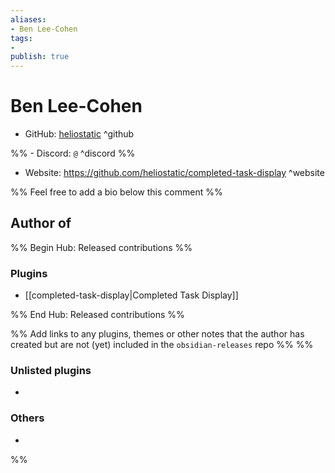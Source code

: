 ```yaml
---
aliases:
- Ben Lee-Cohen
tags: 
- 
publish: true
---
```


# Ben Lee-Cohen

- GitHub: [heliostatic](https://github.com/heliostatic/) ^github

%% - Discord: `@` ^discord %%

- Website: <https://github.com/heliostatic/completed-task-display> ^website

<!-- - [[Publish sites|Publish site]]: ^publish -->

%% Feel free to add a bio below this comment %%


## Author of

%% Begin Hub: Released contributions %%
### Plugins
- [[completed-task-display|Completed Task Display]]

%% End Hub: Released contributions %%

%% Add links to any plugins, themes or other notes that the author has created but are not (yet) included in the `obsidian-releases` repo %%
%%
### Unlisted plugins

- 

### Others

- 
%%

<!--
## Sponsor this author

- [[GitHub sponsors]]: [Sponsor @heliostatic on GitHub Sponsors](https://github.com/sponsors/heliostatic) ^github-sponsor
- [[Buy me a coffee]]: ^buy-me-a-coffee
- [[PayPal]]: ^paypal
- [[Patreon]]: ^patreon

-->

<!--
## Follow this author

- [[YouTube Channels|On YouTube]]: ^youtube
- Twitter: ^twitter
- ...
-->